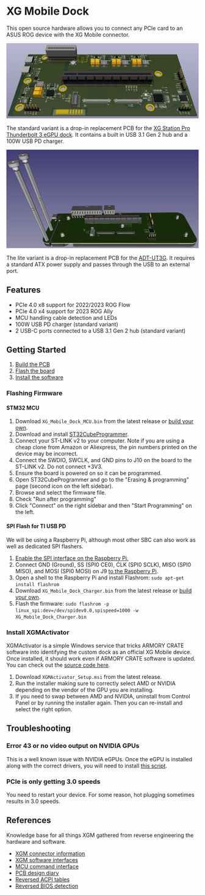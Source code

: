XG Mobile Dock
==============
This open source hardware allows you to connect any PCIe card to an ASUS ROG device with the XG Mobile connector.

[![Board 3D model](Docs/images/board-3d.png)](Docs/images/board-3d.png)

The standard variant is a drop-in replacement PCB for the [XG Station Pro Thunderbolt 3 eGPU dock][1]. It contains a built in USB 3.1 Gen 2 hub and a 100W USB PD charger.

[![Board 3D model](Docs/images/board-lite-3d.png)](Docs/images/board-lite-3d.png)

The lite variant is a drop-in replacement PCB for the [ADT-UT3G][6]. It requires a standard ATX power supply and passes through the USB to an external port.

## Features
* PCIe 4.0 x8 support for 2022/2023 ROG Flow
* PCIe 4.0 x4 support for 2023 ROG Ally
* MCU handling cable detection and LEDs
* 100W USB PD charger (standard variant)
* 2 USB-C ports connected to a USB 3.1 Gen 2 hub (standard variant)

## Getting Started
1. [Build the PCB](Docs/Build_Guide.md)
2. [Flash the board](#flashing-firmware)
3. [Install the software](#install-xgmactivator)

### Flashing Firmware

#### STM32 MCU
1. Download `XG_Mobile_Dock_MCU.bin` from the latest release or [build your own](Docs/Build_Guide.md#mcu).
2. Download and install [ST32CubeProgrammer][2].
3. Connect your ST-LINK v2 to your computer. Note if you are using a cheap clone from Amazon or Aliexpress, the pin numbers printed on the device may be incorrect.
4. Connect the SWDIO, SWCLK, and GND pins to J10 on the board to the ST-LINK v2. Do not connect +3V3.
5. Ensure the board is powered on so it can be programmed.
6. Open ST32CubeProgrammer and go to the "Erasing & programming" page (second icon on the left sidebar).
7. Browse and select the firmware file.
8. Check "Run after programming"
9. Click "Connect" on the right sidebar and then "Start Programming" on the left.

#### SPI Flash for TI USB PD
We will be using a Raspberry Pi, although most other SBC can also work as well as dedicated SPI flashers.

1. [Enable the SPI interface on the Raspberry Pi.][3]
2. Connect GND (Ground), SS (SPI0 CE0), CLK (SPI0 SCLK), MISO (SPI0 MISO), and MOSI (SPI0 MOSI) on J9 [to the Raspberry Pi][4].
3. Open a shell to the Raspberry Pi and install Flashrom: `sudo apt-get install flashrom`
4. Download `XG_Mobile_Dock_Charger.bin` from the latest release or [build your own](Docs/Build_Guide.md#ti-pd-controller).
5. Flash the firmware: `sudo flashrom -p linux_spi:dev=/dev/spidev0.0,spispeed=1000 -w XG_Mobile_Dock_Charger.bin`

### Install XGMActivator
XGMActivator is a simple Windows service that tricks ARMORY CRATE software into identifying the custom dock as an official XG Mobile device. Once installed, it should work even if ARMORY CRATE software is updated. You can check out the [source code here](XGMActivator/XGMActivator.c).

1. Download `XGMActivator_Setup.msi` from the latest release.
2. Run the installer making sure to correctly select AMD or NVIDIA depending on the vendor of the GPU you are installing.
3. If you need to swap between AMD and NVIDIA, uninstall from Control Panel or by running the installer again. Then you can re-install and select the right option.

## Troubleshooting

### Error 43 or no video output on NVIDIA GPUs
This is a well known issue with NVIDIA eGPUs. Once the eGPU is installed along with the correct drivers, you will need to install [this script][5].

### PCIe is only getting 3.0 speeds
You need to restart your device. For some reason, hot plugging sometimes results in 3.0 speeds.

## References
Knowledge base for all things XGM gathered from reverse engineering the hardware and software.

* [XGM connector information](Docs/Connector.md)
* [XGM software interfaces](Docs/Software.md)
* [MCU command interface](Docs/MCU.md)
* [PCB design diary](Docs/Diary.md)
* [Reversed ACPI tables](Docs/ACPI_Annotated.asl)
* [Reversed BIOS detection](Docs/BIOS_Detect.c)

[1]: https://www.asus.com/motherboards-components/external-graphics-docks/all-series/xg-station-pro/
[2]: https://www.st.com/en/development-tools/stm32cubeprog.html
[3]: https://www.raspberrypi-spy.co.uk/2014/08/enabling-the-spi-interface-on-the-raspberry-pi/
[4]: https://pinout.xyz
[5]: https://egpu.io/nvidia-error43-fixer
[6]: https://www.adt.link/product/UT3G.html
